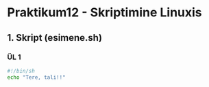 # Praktikum12 - Skriptimine Linuxis

## 1. Skript (esimene.sh)
### ÜL 1
```bash
#!/bin/sh
echo "Tere, tali!!"
```
